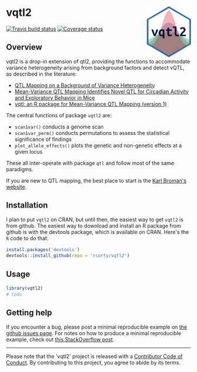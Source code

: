
<!-- README.md is generated from README.Rmd. Please edit that file -->
vqtl2 <a href='https://rcorty.github.io/vqtl2/'><img src='man/figures/logo.png' align="right" height="139" /></a>
=================================================================================================================

[![Travis build status](https://travis-ci.org/rcorty/vqtl2.svg?branch=master)](https://travis-ci.org/rcorty/vqtl2) [![Coverage status](https://codecov.io/gh/rcorty/vqtl2/branch/master/graph/badge.svg)](https://codecov.io/github/rcorty/vqtl2?branch=master)

Overview
--------

vqtl2 is a drop-in extension of qtl2, providing the functions to accommodate variance heterogeneity arising from background factors and detect vQTL, as described in the literature:

-   [QTL Mapping on a Background of Variance Heterogeneity](http://www.g3journal.org/content/8/12/3767)
-   [Mean-Variance QTL Mapping Identifies Novel QTL for Circadian Activity and Exploratory Behavior in Mice](http://www.g3journal.org/content/8/12/3783)
-   [vqtl: an R package for Mean-Variance QTL Mapping (version 1)](http://www.g3journal.org/content/8/12/3757)

The central functions of package `vqtl2` are:

-   `scan1var()` conducts a genome scan
-   `scan1var_perm()` conducts permutations to assess the statistical significance of findings
-   `plot_allele_effects()` plots the genetic and non-genetic effects at a given locus

These all inter-operate with package `qtl` and follow most of the same paradigms.

If you are new to QTL mapping, the best place to start is the [Karl Broman's website](https://kbroman.org/).

Installation
------------

I plan to put `vqtl2` on CRAN, but until then, the easiest way to get `vqtl2` is from github. The easiest way to download and install an R package from github is with the devtools package, which is available on CRAN. Here's the `R` code to do that:

``` r
install.packages('devtools')
devtools::install_github(repo = 'rcorty/vqtl2')
```

Usage
-----

``` r
library(vqtl2)
# todo
```

Getting help
------------

If you encounter a bug, please post a minimal reproducible example on [the github issues page](https://github.com/rcorty/vqtl2/issues). For notes on how to produce a minimal reproducible example, check out [this StackOverflow post](https://stackoverflow.com/questions/5963269/how-to-make-a-great-r-reproducible-example?answertab=votes#tab-top).

------------------------------------------------------------------------

Please note that the 'vqtl2' project is released with a [Contributor Code of Conduct](CODE_OF_CONDUCT.md). By contributing to this project, you agree to abide by its terms.
